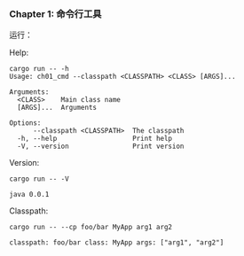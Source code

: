 ### Chapter 1: 命令行工具

运行：

Help:

```shell
cargo run -- -h
Usage: ch01_cmd --classpath <CLASSPATH> <CLASS> [ARGS]...

Arguments:
  <CLASS>    Main class name
  [ARGS]...  Arguments

Options:
      --classpath <CLASSPATH>  The classpath
  -h, --help                   Print help
  -V, --version                Print version
```

Version:

```shell
cargo run -- -V

java 0.0.1
```

Classpath:

```shell
cargo run -- --cp foo/bar MyApp arg1 arg2

classpath: foo/bar class: MyApp args: ["arg1", "arg2"]
```
